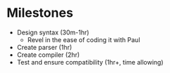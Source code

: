 # Milestones

* Design syntax (30m-1hr)
  * Revel in the ease of coding it with Paul
* Create parser (1hr)
* Create compiler (2hr)
* Test and ensure compatibility (1hr+, time allowing)